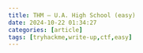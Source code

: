 ```yaml
---
title: THM — U.A. High School (easy)
date: 2024-10-22 01:34:27
categories: [article]
tags: [tryhackme,write-up,ctf,easy]
---
```

